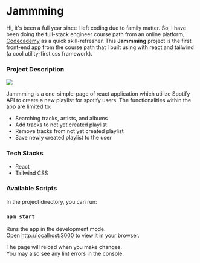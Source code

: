 # Jammming

Hi, it's been a full year since I left coding due to family matter. So, I have been doing the full-stack engineer course path from an online platform, [Codecademy](https://www.codecademy.com) as a quick skill-refresher. This **Jammming** project is the first front-end app from the course path that I built using with react and tailwind (a cool utility-first css framework).

### Project Description

![](https://github.com/spotify-util-api/Jammming.gif)

Jammming is a one-simple-page of react application which utilize Spotify API to create a new playlist for spotify users. The functionalities within the app are limited to:

- Searching tracks, artists, and albums
- Add tracks to not yet created playlist
- Remove tracks from not yet created playlist
- Save newly created playlist to the user

### Tech Stacks

- React
- Tailwind CSS

### Available Scripts

In the project directory, you can run:

### `npm start`

Runs the app in the development mode.\
Open [http://localhost:3000](http://localhost:3000) to view it in your browser.

The page will reload when you make changes.\
You may also see any lint errors in the console.
